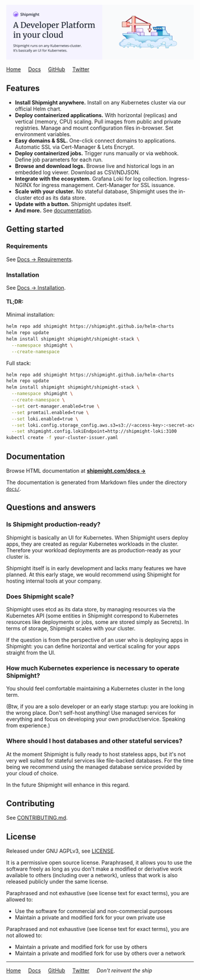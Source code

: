![Shipmight header image](https://raw.githubusercontent.com/shipmight/shipmight/master/readme-header-image.png)

[Home](https://shipmight.com)     [Docs](https://shipmight.com/docs)     [GitHub](https://github.com/shipmight)     [Twitter](https://twitter.com/shipmight)

## Features

- **Install Shipmight anywhere.** Install on any Kubernetes cluster via our official Helm chart.
- **Deploy containerized applications.** With horizontal (replicas) and vertical (memory, CPU) scaling. Pull images from public and private registries. Manage and mount configuration files in-browser. Set environment variables.
- **Easy domains & SSL.** One-click connect domains to applications. Automatic SSL via Cert-Manager & Lets Encrypt.
- **Deploy containerized jobs.** Trigger runs manually or via webhook. Define job parameters for each run.
- **Browse and download logs.** Browse live and historical logs in an embedded log viewer. Download as CSV/NDJSON.
- **Integrate with the ecosystem.** Grafana Loki for log collection. Ingress-NGINX for ingress management. Cert-Manager for SSL issuance.
- **Scale with your cluster.** No stateful database, Shipmight uses the in-cluster etcd as its data store.
- **Update with a button.** Shipmight updates itself.
- **And more.** See [documentation](https://shipmight.com/docs).

## Getting started

### Requirements

See [Docs → Requirements](https://shipmight.com/docs/requirements).

### Installation

See [Docs → Installation](https://shipmight.com/docs/installation).

#### TL;DR:

Minimal installation:

```bash
helm repo add shipmight https://shipmight.github.io/helm-charts
helm repo update
helm install shipmight shipmight/shipmight-stack \
  --namespace shipmight \
  --create-namespace
```

Full stack:

```bash
helm repo add shipmight https://shipmight.github.io/helm-charts
helm repo update
helm install shipmight shipmight/shipmight-stack \
  --namespace shipmight \
  --create-namespace \
  --set cert-manager.enabled=true \
  --set promtail.enabled=true \
  --set loki.enabled=true \
  --set loki.config.storage_config.aws.s3=s3://<access-key>:<secret-access-key>@<s3-endpoint>/<bucket-name> \
  --set shipmight.config.lokiEndpoint=http://shipmight-loki:3100
kubectl create -f your-cluster-issuer.yaml
```

## Documentation

Browse HTML documentation at **[shipmight.com/docs →](https://shipmight.com/docs)**

The documentation is generated from Markdown files under the directory [`docs/`](docs/).

## Questions and answers

### Is Shipmight production-ready?

Shipmight is basically an UI for Kubernetes. When Shipmight users deploy apps, they are created as regular Kubernetes workloads in the cluster. Therefore your workload deployments are as production-ready as your cluster is.

Shipmight itself is in early development and lacks many features we have planned. At this early stage, we would recommend using Shipmight for hosting internal tools at your company.

### Does Shipmight scale?

Shipmight uses etcd as its data store, by managing resources via the Kubernetes API (some entities in Shipmight correspond to Kubernetes resources like deployments or jobs, some are stored simply as Secrets). In terms of storage, Shipmight scales with your cluster.

If the question is from the perspective of an user who is deploying apps in Shipmight: you can define horizontal and vertical scaling for your apps straight from the UI.

### How much Kubernetes experience is necessary to operate Shipmight?

You should feel comfortable maintaining a Kubernetes cluster in the long term.

(Btw, if you are a solo developer or an early stage startup: you are looking in the wrong place. Don't self-host anything! Use managed services for everything and focus on developing your own product/service. Speaking from experience.)

### Where should I host databases and other stateful services?

At the moment Shipmight is fully ready to host stateless apps, but it's not very well suited for stateful services like file-backed databases. For the time being we recommend using the managed database service provided by your cloud of choice.

In the future Shipmight will enhance in this regard.

## Contributing

See [CONTRIBUTING.md](CONTRIBUTING.md).

## License

Released under GNU AGPLv3, see [LICENSE](LICENSE).

It is a permissive open source license. Paraphrased, it allows you to use the software freely as long as you don't make a modified or derivative work available to others (including over a network), unless that work is also released publicly under the same license.

Paraphrased and not exhaustive (see license text for exact terms), you are allowed to:

- Use the software for commercial and non-commercial purposes
- Maintain a private and modified fork for your own private use

Paraphrased and not exhaustive (see license text for exact terms), you are not allowed to:

- Maintain a private and modified fork for use by others
- Maintain a private and modified fork for use by others over a network

---

[Home](https://shipmight.com)     [Docs](https://shipmight.com/docs)     [GitHub](https://github.com/shipmight)     [Twitter](https://twitter.com/shipmight)     *Don't reinvent the ship*
